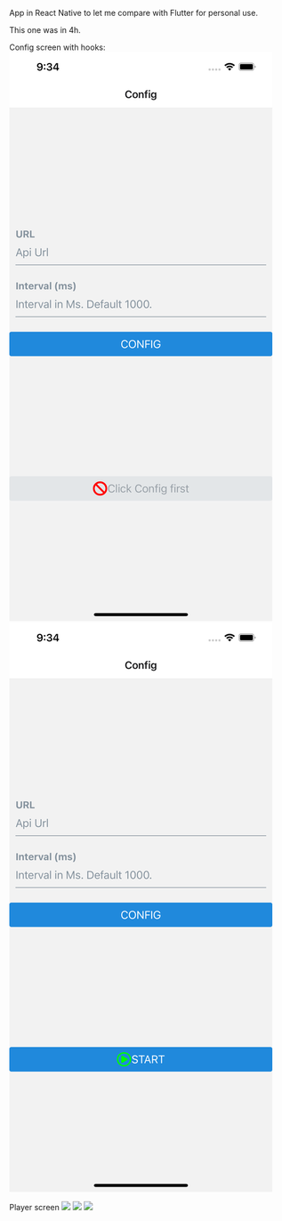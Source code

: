 App in React Native to let me compare with Flutter for personal use.

This one was in 4h.

Config screen with hooks:
<img src='/assets/examples/simulator_config.png'>
<img src='/assets/examples/simulator_configured.png'>

Player screen
<img src='/assets/examples/player_card_closed'>
<img src='/assets/examples/player_card_open'>
<img src='/assets/examples/player_card_open2'>
